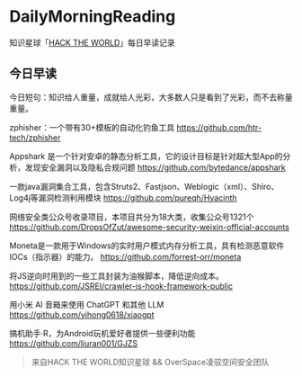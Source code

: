 # DailyMorningReading

知识星球「[HACK THE WORLD](https://public.zsxq.com/groups/225824414251.html)」每日早读记录

## 今日早读

今日短句：知识给人重量，成就给人光彩，大多数人只是看到了光彩，而不去称量重量。

zphisher：一个带有30+模板的自动化钓鱼工具
https://github.com/htr-tech/zphisher

Appshark 是一个针对安卓的静态分析工具，它的设计目标是针对超大型App的分析，发现安全漏洞以及隐私合规问题
https://github.com/bytedance/appshark

一款java漏洞集合工具，包含Struts2、Fastjson、Weblogic（xml）、Shiro、Log4j等漏洞检测利用模块
https://github.com/pureqh/Hyacinth

网络安全类公众号收录项目，本项目共分为18大类，收集公众号1321个
https://github.com/DropsOfZut/awesome-security-weixin-official-accounts

Moneta是一款用于Windows的实时用户模式内存分析工具，具有检测恶意软件IOCs（指示器）的能力。
https://github.com/forrest-orr/moneta

将JS逆向时用到的一些工具封装为油猴脚本，降低逆向成本。
https://github.com/JSREI/crawler-js-hook-framework-public

用小米 AI 音箱来使用 ChatGPT 和其他 LLM
https://github.com/yihong0618/xiaogpt

搞机助手·R，为Android玩机爱好者提供一些便利功能
https://github.com/liuran001/GJZS

> 来自HACK THE WORLD知识星球 && OverSpace凌驭空间安全团队
